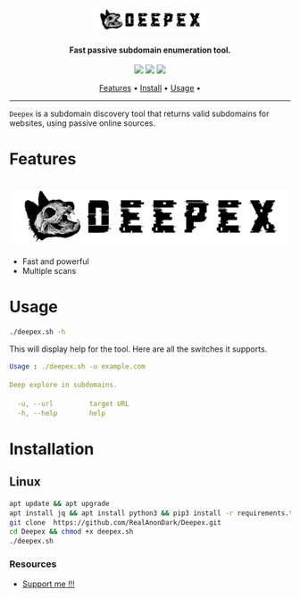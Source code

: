 <h1 align="center">
  <img src="files/Deepex.png" alt="subfinder" width="200px">
  <br>
</h1>

<h4 align="center">Fast passive subdomain enumeration tool.</h4>


<p align="center">
<a href="https://github.com/RealAnonDark/Deepex/releases"><img src="https://img.shields.io/github/release-date/RealAnonDark/Deepex"></a>
<a href="https://t.me/RealHashashin"><img src="https://img.shields.io/twitter/follow/RealHashashin.svg?logo=telegram"></a>
<a href="https://t.me/RealHashashin"><img src="https://img.shields.io/discord/695645237418131507.svg?logo=telegram"></a>
</p>

<p align="center">
  <a href="#features">Features</a> •
  <a href="#installation">Install</a> •
  <a href="#usage">Usage</a> •
</p>

---


`Deepex` is a subdomain discovery tool that returns valid subdomains for websites, using passive online sources.
# Features

<h1 align="left">
  <img src="files/Deepex-2[1].png" alt="deepex" width="700px"></a>
  <br>
</h1>

- Fast and powerful 
- Multiple scans

# Usage

```sh
./deepex.sh -h
```

This will display help for the tool. Here are all the switches it supports.

```yaml
Usage : ./deepex.sh -u example.com

Deep explore in subdomains.

  -u, --url         target URL
  -h, --help        help
```

# Installation

## Linux

```sh
apt update && apt upgrade
apt install jq && apt install python3 && pip3 install -r requirements.txt
git clone  https://github.com/RealAnonDark/Deepex.git
cd Deepex && chmod +x deepex.sh
./deepex.sh
```

</td>
</tr>
</table>

### Resources

- [Support me !!!](https://t.me/RealHashashin)

